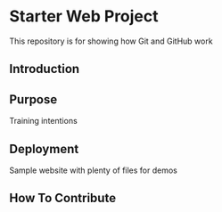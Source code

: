 # Starter Web Project

This repository is for showing how Git and GitHub work

## Introduction

## Purpose

Training intentions

## Deployment

Sample website with plenty of files for demos

## How To Contribute